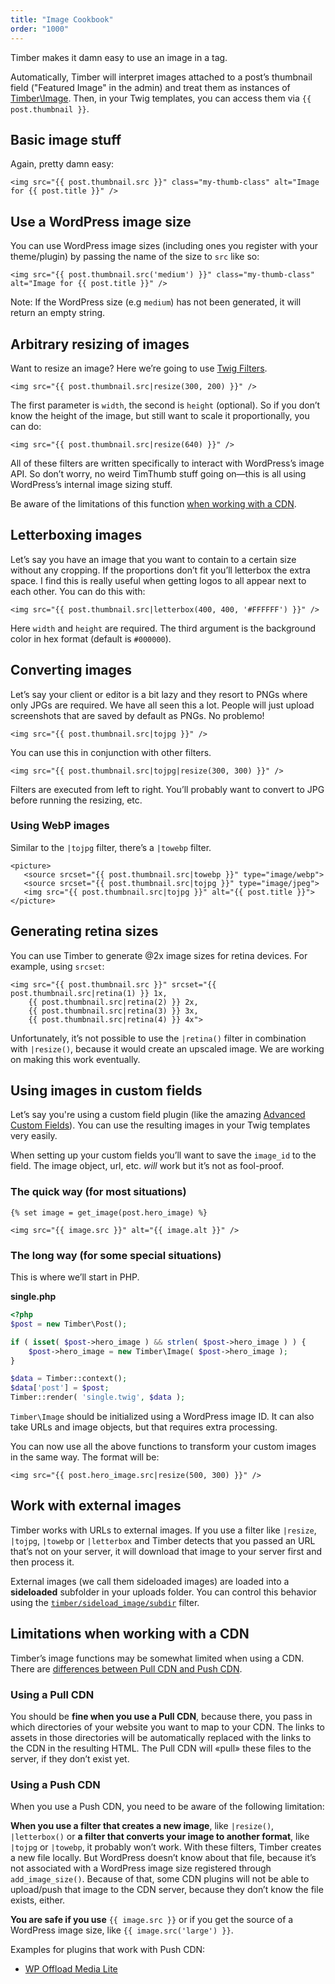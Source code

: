 ```yaml
---
title: "Image Cookbook"
order: "1000"
---
```


Timber makes it damn easy to use an image in a tag.

Automatically, Timber will interpret images attached to a post’s thumbnail field ("Featured Image" in the admin) and treat them as instances of [Timber\Image](https://timber.github.io/docs/v2/reference/timber-image/). Then, in your Twig templates, you can access them via `{{ post.thumbnail }}`.

## Basic image stuff

Again, pretty damn easy:

```twig
<img src="{{ post.thumbnail.src }}" class="my-thumb-class" alt="Image for {{ post.title }}" />
```

## Use a WordPress image size

You can use WordPress image sizes (including ones you register with your theme/plugin) by passing the name of the size to `src` like so:

```twig
<img src="{{ post.thumbnail.src('medium') }}" class="my-thumb-class" alt="Image for {{ post.title }}" />
```

Note: If the WordPress size (e.g `medium`) has not been generated, it will return an empty string.

## Arbitrary resizing of images

Want to resize an image? Here we’re going to use [Twig Filters](http://twig.sensiolabs.org/doc/filters/index.html).

```twig
<img src="{{ post.thumbnail.src|resize(300, 200) }}" />
```

The first parameter is `width`, the second is `height` (optional). So if you don’t know the height of the image, but still want to scale it proportionally, you can do:

```twig
<img src="{{ post.thumbnail.src|resize(640) }}" />
```

All of these filters are written specifically to interact with WordPress’s image API. So don’t worry, no weird TimThumb stuff going on—this is all using WordPress’s internal image sizing stuff.

Be aware of the limitations of this function [when working with a CDN](https://timber.github.io/docs/v2/guides/cookbook-images/#limitations-when-working-with-a-cdn).

## Letterboxing images

Let’s say you have an image that you want to contain to a certain size without any cropping. If the proportions don’t fit you’ll letterbox the extra space. I find this is really useful when getting logos to all appear next to each other. You can do this with:

```twig
<img src="{{ post.thumbnail.src|letterbox(400, 400, '#FFFFFF') }}" />
```

Here `width` and `height` are required. The third argument is the background color in hex format (default is `#000000`).

## Converting images

Let’s say your client or editor is a bit lazy and they resort to PNGs where only JPGs are required. We have all seen this a lot. People will just upload screenshots that are saved by default as PNGs. No problemo!

```twig
<img src="{{ post.thumbnail.src|tojpg }}" />
```

You can use this in conjunction with other filters.

```twig
<img src="{{ post.thumbnail.src|tojpg|resize(300, 300) }}" />
```

Filters are executed from left to right. You’ll probably want to convert to JPG before running the resizing, etc.

### Using WebP images

Similar to the `|tojpg` filter, there’s a `|towebp` filter.

```twig
<picture>
   <source srcset="{{ post.thumbnail.src|towebp }}" type="image/webp">
   <source srcset="{{ post.thumbnail.src|tojpg }}" type="image/jpeg">
   <img src="{{ post.thumbnail.src|tojpg }}" alt="{{ post.title }}">
</picture>
```

## Generating retina sizes

You can use Timber to generate @2x image sizes for retina devices. For example, using `srcset`:

```twig
<img src="{{ post.thumbnail.src }}" srcset="{{ post.thumbnail.src|retina(1) }} 1x,
    {{ post.thumbnail.src|retina(2) }} 2x,
    {{ post.thumbnail.src|retina(3) }} 3x,
    {{ post.thumbnail.src|retina(4) }} 4x">
```
Unfortunately, it’s not possible to use the `|retina()` filter in combination with `|resize()`, because it would create an upscaled image. We are working on making this work eventually.

## Using images in custom fields

Let’s say you're using a custom field plugin (like the amazing [Advanced Custom Fields](http://www.advancedcustomfields.com/)). You can use the resulting images in your Twig templates very easily.

When setting up your custom fields you’ll want to save the `image_id` to the field. The image object, url, etc. _will_ work but it’s not as fool-proof.

### The quick way (for most situations)

```twig
{% set image = get_image(post.hero_image) %}

<img src="{{ image.src }}" alt="{{ image.alt }}" />
```

### The long way (for some special situations)

This is where we’ll start in PHP.

**single.php**

```php
<?php
$post = new Timber\Post();

if ( isset( $post->hero_image ) && strlen( $post->hero_image ) ) {
    $post->hero_image = new Timber\Image( $post->hero_image );
}

$data = Timber::context();
$data['post'] = $post;
Timber::render( 'single.twig', $data );
```

`Timber\Image` should be initialized using a WordPress image ID. It can also take URLs and image objects, but that requires extra processing.

You can now use all the above functions to transform your custom images in the same way. The format will be:

```twig
<img src="{{ post.hero_image.src|resize(500, 300) }}" />
```

## Work with external images

Timber works with URLs to external images. If you use a filter like `|resize`, `|tojpg`, `|towebp` or `|letterbox` and Timber detects that you passed an URL that’s not on your server, it will download that image to your server first and then process it.

External images (we call them sideloaded images) are loaded into a **sideloaded** subfolder in your uploads folder. You can control this behavior using the [`timber/sideload_image/subdir`](https://timber.github.io/docs/v2/hooks/filters/#timber/sideload_image/subdir) filter.

## Limitations when working with a CDN

Timber’s image functions may be somewhat limited when using a CDN.
There are [differences between Pull CDN and Push CDN](https://cdn.net/push-vs-pull-cdn/).

### Using a Pull CDN

You should be **fine when you use a Pull CDN**, because there, you pass in which directories of your website you want to map to your CDN. The links to assets in those directories will be automatically replaced with the links to the CDN in the resulting HTML. The Pull CDN will «pull» these files to the server, if they don’t exist yet.

### Using a Push CDN

When you use a Push CDN, you need to be aware of the following limitation:

**When you use a filter that creates a new image**, like `|resize()`, `|letterbox()` or **a filter that converts your image to another format**, like `|tojpg` or `|towebp`, it probably won’t work. With these filters, Timber creates a new file locally. But WordPress doesn’t know about that file, because it’s not associated with a WordPress image size registered through `add_image_size()`. Because of that, some CDN plugins will not be able to upload/push that image to the CDN server, because they don’t know the file exists, either.

**You are safe if you use** `{{ image.src }}` or if you get the source of a WordPress image size, like `{{ image.src('large') }}`.

Examples for plugins that work with Push CDN:

- [WP Offload Media Lite](https://wordpress.org/plugins/amazon-s3-and-cloudfront/)
